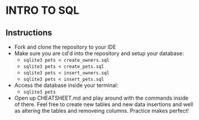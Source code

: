# INTRO TO SQL

## Instructions
- Fork and clone the repository to your IDE
- Make sure you are cd'd into the repository and setup your database:
  - `sqlite3 pets < create_owners.sql`
  - `sqlite3 pets < create_pets.sql`
  - `sqlite3 pets < insert_owners.sql`
  - `sqlite3 pets < insert_pets.sql`
- Access the database inside your terminal:
  - `sqlite3 pets`
- Open up CHEATSHEET.md and play around with the commands inside of there. Feel free to create new tables and new data insertions and well as altering the tables and removeing columns. Practice makes perfect!

